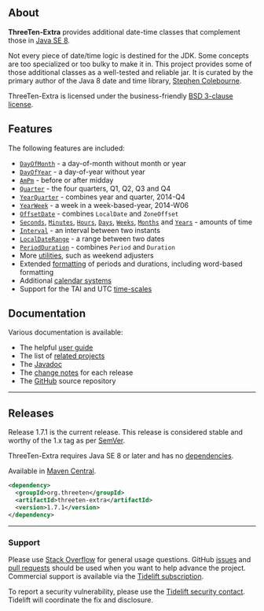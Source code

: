 ## <i></i> About

**ThreeTen-Extra** provides additional date-time classes that complement those in
[Java SE 8](https://docs.oracle.com/javase/8/docs/api/java/time/package-summary.html).

Not every piece of date/time logic is destined for the JDK.
Some concepts are too specialized or too bulky to make it in.
This project provides some of those additional classes as a well-tested and reliable jar.
It is curated by the primary author of the Java 8 date and time library, [Stephen Colebourne](https://www.joda.org/).

ThreeTen-Extra is licensed under the business-friendly [BSD 3-clause license](licenses.html).


## <i></i> Features

The following features are included:

* [`DayOfMonth`](apidocs/org.threeten.extra/org/threeten/extra/DayOfMonth.html) - a day-of-month without month or year
* [`DayOfYear`](apidocs/org.threeten.extra/org/threeten/extra/DayOfYear.html) - a day-of-year without year
* [`AmPm`](apidocs/org.threeten.extra/org/threeten/extra/AmPm.html) - before or after midday
* [`Quarter`](apidocs/org.threeten.extra/org/threeten/extra/Quarter.html) - the four quarters, Q1, Q2, Q3 and Q4
* [`YearQuarter`](apidocs/org.threeten.extra/org/threeten/extra/YearQuarter.html) - combines year and quarter, 2014-Q4
* [`YearWeek`](apidocs/org.threeten.extra/org/threeten/extra/YearWeek.html) - a week in a week-based-year, 2014-W06
* [`OffsetDate`](apidocs/org.threeten.extra/org/threeten/extra/OffsetDate.html) - combines `LocalDate` and `ZoneOffset`
* [`Seconds`](apidocs/org.threeten.extra/org/threeten/extra/Seconds.html),
[`Minutes`](apidocs/org.threeten.extra/org/threeten/extra/Minutes.html),
[`Hours`](apidocs/org.threeten.extra/org/threeten/extra/Hours.html),
[`Days`](apidocs/org.threeten.extra/org/threeten/extra/Days.html),
[`Weeks`](apidocs/org.threeten.extra/org/threeten/extra/Weeks.html),
[`Months`](apidocs/org.threeten.extra/org/threeten/extra/Months.html) and
[`Years`](apidocs/org.threeten.extra/org/threeten/extra/Years.html) - amounts of time
* [`Interval`](apidocs/org.threeten.extra/org/threeten/extra/Interval.html) - an interval between two instants
* [`LocalDateRange`](apidocs/org.threeten.extra/org/threeten/extra/LocalDateRange.html) - a range between two dates
* [`PeriodDuration`](apidocs/org.threeten.extra/org/threeten/extra/PeriodDuration.html) - combines `Period` and `Duration`
* More [utilities](apidocs/org.threeten.extra/org/threeten/extra/Temporals.html), such as weekend adjusters
* Extended [formatting](apidocs/org.threeten.extra/org/threeten/extra/AmountFormats.html) of periods and durations, including word-based formatting
* Additional [calendar systems](apidocs/org.threeten.extra/org/threeten/extra/chrono/package-summary.html)
* Support for the TAI and UTC [time-scales](apidocs/org.threeten.extra/org/threeten/extra/scale/package-summary.html)


## <i></i> Documentation

Various documentation is available:

* The helpful [user guide](userguide.html)
* The list of [related projects](related.html)
* The [Javadoc](apidocs/org.threeten.extra/module-summary.html)
* The [change notes](changes-report.html) for each release
* The [GitHub](https://github.com/ThreeTen/threeten-extra) source repository

---

## <i></i> Releases

Release 1.7.1 is the current release.
This release is considered stable and worthy of the 1.x tag as per [SemVer](https://semver.org/spec/v2.0.0.html).

ThreeTen-Extra requires Java SE 8 or later and has no [dependencies](dependencies.html).

Available in [Maven Central](https://search.maven.org/search?q=g:org.threeten%20AND%20a:threeten-extra&core=gav).

```xml
<dependency>
  <groupId>org.threeten</groupId>
  <artifactId>threeten-extra</artifactId>
  <version>1.7.1</version>
</dependency>
```

---

### Support

Please use [Stack Overflow](https://stackoverflow.com/search?q=threeten-extra) for general usage questions.
GitHub [issues](https://github.com/ThreeTen/threeten-extra/issues) and [pull requests](https://github.com/ThreeTen/threeten-extra/pulls)
should be used when you want to help advance the project.
Commercial support is available via the
[Tidelift subscription](https://tidelift.com/subscription/pkg/maven-org-threeten-threeten-extra?utm_source=maven-org-threeten-threeten-extra&utm_medium=referral&utm_campaign=website).

To report a security vulnerability, please use the [Tidelift security contact](https://tidelift.com/security).
Tidelift will coordinate the fix and disclosure.
